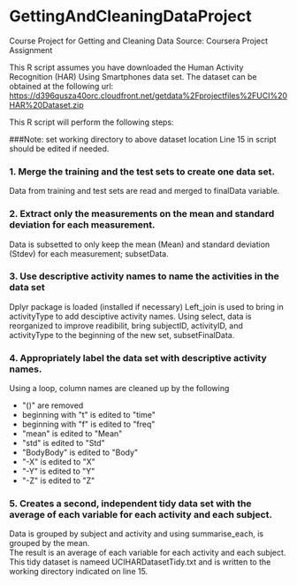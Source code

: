 GettingAndCleaningDataProject
=============================

Course Project for Getting and Cleaning Data
Source:  Coursera Project Assignment

This R script assumes you have downloaded the Human Activity Recognition (HAR) Using Smartphones data set.
The dataset can be obtained at the following  url:  https://d396qusza40orc.cloudfront.net/getdata%2Fprojectfiles%2FUCI%20HAR%20Dataset.zip 

This R script will perform the following steps:

###Note:  set working directory to above dataset location
Line 15 in script should be edited if needed.

### 1. Merge the training and the test sets to create one data set.
Data from training and test sets are read and merged to finalData variable.

### 2. Extract only the measurements on the mean and standard deviation for each measurement. 
Data is subsetted to only keep the mean (Mean) and standard deviation (Stdev) for each measurement; subsetData.

### 3. Use descriptive activity names to name the activities in the data set
Dplyr package is loaded (installed if necessary)
Left_join is used to bring in activityType to add desciptive activity names.
Using select, data is reorganized to improve readibilit, bring subjectID, activityID, and activityType to the beginning of the new set, subsetFinalData.


### 4. Appropriately label the data set with descriptive activity names. 
Using a loop, column names are cleaned up by the following
- "()" are removed
- beginning with "t" is edited to "time"
- beginning with "f" is edited to "freq"
- "mean" is edited to "Mean"
- "std" is edited to "Std"
- "BodyBody" is edited to "Body"
- "-X" is edited to "X"
- "-Y" is edited to "Y"
- "-Z" is edited to "Z"


### 5. Creates a second, independent tidy data set with the average of each variable for each activity and each subject.
Data is grouped by subject and activity and using summarise_each, is grouped by the mean.  
The result is an average of each variable for each activity and each subject.
This tidy dataset is nameed UCIHARDatasetTidy.txt and is written to the working directory indicated on line 15.
